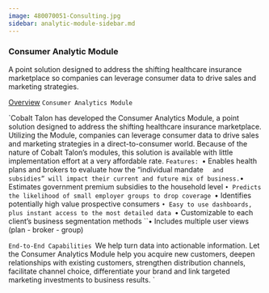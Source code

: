 ```yaml
---
image: 480070051-Consulting.jpg
sidebar: analytic-module-sidebar.md
---
```


### Consumer Analytic Module

A point solution designed to address the shifting healthcare insurance marketplace so companies can leverage consumer data to drive sales and marketing strategies.

[Overview]
`Consumer Analytics Module `

`Cobalt Talon has developed the Consumer Analytics Module, a point solution designed to address the shifting healthcare insurance marketplace. Utilizing the Module, companies can leverage consumer data to drive sales and marketing strategies in a direct-to-consumer world. Because of the nature of Cobalt Talon’s modules, this solution is available with little implementation effort at a very affordable rate.
``Features:
``•	Enables health plans and brokers to evaluate how the “individual mandate
``   and subsidies” will impact their current and future mix of business.
``•	Estimates government premium subsidies to the household level
``•	Predicts the likelihood of small employer groups to drop coverage
``•	Identifies potentially high value prospective consumers
``•	Easy to use dashboards, plus instant access to the most detailed data
``•	Customizable to each client’s business segmentation methods
``•	Includes multiple user views (plan - broker - group)
 

``End-to-End Capabilities
``We help turn data into actionable information. Let the Consumer Analytics Module help you acquire new customers, deepen relationships with existing customers, strengthen distribution channels, facilitate channel choice, differentiate your brand and link targeted marketing investments to business results.
 `


[Overview]: http://google.com
